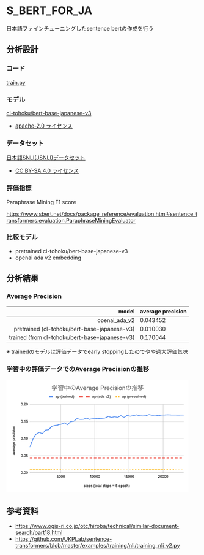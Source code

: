 S_BERT_FOR_JA
====

日本語ファインチューニングしたsentence bertの作成を行う

## 分析設計

### コード

[train.py](src/train.py)

### モデル

[ci-tohoku/bert-base-japanese-v3](https://huggingface.co/cl-tohoku/bert-base-japanese-v3)

- [apache-2.0 ライセンス](https://choosealicense.com/licenses/apache-2.0/)

### データセット

[日本語SNLI(JSNLI)データセット](https://nlp.ist.i.kyoto-u.ac.jp/index.php?%E6%97%A5%E6%9C%AC%E8%AA%9ESNLI%28JSNLI%29%E3%83%87%E3%83%BC%E3%82%BF%E3%82%BB%E3%83%83%E3%83%88)

- [CC BY-SA 4.0 ライセンス](https://creativecommons.org/licenses/by-sa/4.0/)

### 評価指標

Paraphrase Mining F1 score

https://www.sbert.net/docs/package_reference/evaluation.html#sentence_transformers.evaluation.ParaphraseMiningEvaluator

### 比較モデル

- pretrained ci-tohoku/bert-base-japanese-v3
- openai ada v2 embedding

## 分析結果

### Average Precision

|model|average precision|
|-:|:-|
|openai_ada_v2|0.043452|
|pretrained (cl-tohoku/bert-base-japanese-v3)|0.010030|
|trained (from cl-tohoku/bert-base-japanese-v3)|0.170044|

※ trainedのモデルは評価データでearly stoppingしたのでやや過大評価気味

### 学習中の評価データでのAverage Precisionの推移

![学習中のAverage Precisionの推移](./reports/figures/ap_per_steps.png)

## 参考資料

- https://www.ogis-ri.co.jp/otc/hiroba/technical/similar-document-search/part18.html
- https://github.com/UKPLab/sentence-transformers/blob/master/examples/training/nli/training_nli_v2.py

